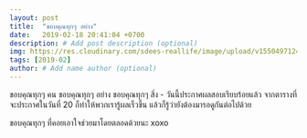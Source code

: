 ```yaml
---
layout: post
title:  "ขอบคุณทุกๆ อย่าง"
date:   2019-02-18 20:41:04 +0700
description: # Add post description (optional)
img: https://res.cloudinary.com/sdees-reallife/image/upload/v1550497124/IMG_6323.jpg # Add image post (optional)
tags: [2019-02]
author: # Add name author (optional)
---
```

ขอบคุณทุกๆ คน ขอบคุณทุกๆ อย่าง ขอบคุณทุกๆ สิ่ง - วันนี้ประกาศผลสอบเรียบร้อยแล้ว จากตารางที่จะประกาศในวันที่ 20 ก็ทำให้พวกเรารู้ผลเร็วขึ้น แล้วก็รู้ว่ายังต้องมารอดูกันต่อไปด้วย

ขอบคุณทุกๆ ที่คอยเอาใจช่วยมาโดยตลอดด้วยนะ <i class="fa fa-heart" style="color:#ff6347"></i> xoxo
